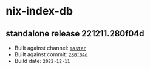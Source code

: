 # nix-index-db
## standalone release 221211.280f04d
- Built against channel: [`master`](https://github.com/nixos/nixpkgs/tree/master)
- Built against commit: [`280f04d`](https://github.com/NixOS/nixpkgs/commit/280f04daaffc1ae40d8e50570ee55c151614fa23)
- Build date: `2022-12-11`

